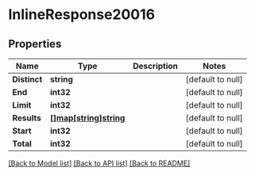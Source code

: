 # InlineResponse20016

## Properties
Name | Type | Description | Notes
------------ | ------------- | ------------- | -------------
**Distinct** | **string** |  | [default to null]
**End** | **int32** |  | [default to null]
**Limit** | **int32** |  | [default to null]
**Results** | [**[]map[string]string**](map.md) |  | [default to null]
**Start** | **int32** |  | [default to null]
**Total** | **int32** |  | [default to null]

[[Back to Model list]](../README.md#documentation-for-models) [[Back to API list]](../README.md#documentation-for-api-endpoints) [[Back to README]](../README.md)

